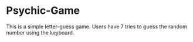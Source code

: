 # Psychic-Game
This is a simple letter-guess game. Users have 7 tries to guess the random number using the keyboard. 
